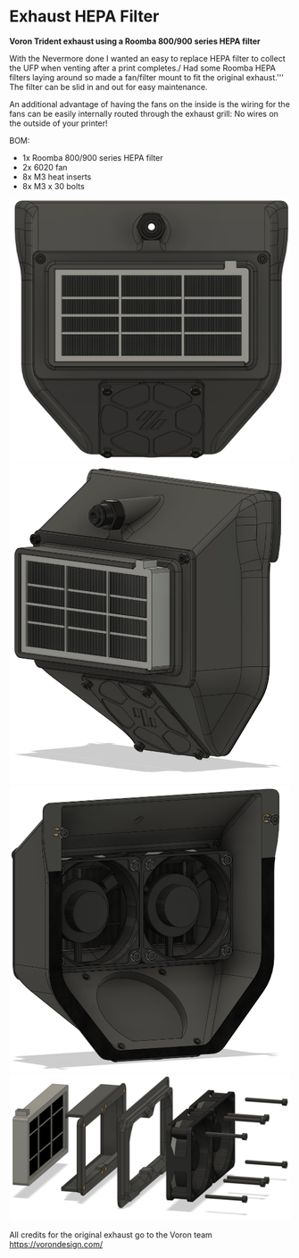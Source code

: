 # Exhaust HEPA Filter

**Voron Trident exhaust using a Roomba 800/900 series HEPA filter**

With the Nevermore done I wanted an easy to replace HEPA filter to collect the UFP when venting after a print completes./
Had some Roomba HEPA filters laying around so made a fan/filter mount to fit the original exhaust.'''
The filter can be slid in and out for easy maintenance.

An additional advantage of having the fans on the inside is the wiring for the fans can be easily internally routed through the exhaust grill: 
No wires on the outside of your printer!

BOM:
- 1x Roomba 800/900 series HEPA filter
- 2x 6020 fan
- 8x M3 heat inserts
- 8x M3 x 30 bolts

![](./images/Exhaust_HEPA_Filter_1.PNG)
![](./images/Exhaust_HEPA_Filter_2.PNG)
![](./images/Exhaust_HEPA_Filter_3.PNG)
![](./images/Exhaust_HEPA_Filter_4.PNG)

All credits for the original exhaust go to the Voron team 
https://vorondesign.com/
